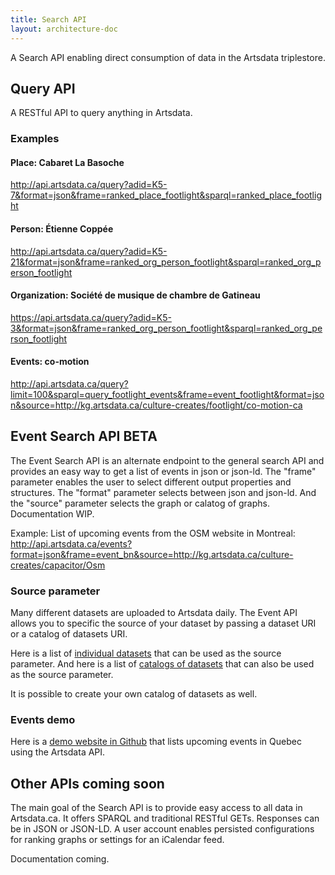 ```yaml
---
title: Search API
layout: architecture-doc
---
```


A Search API enabling direct consumption of data in the Artsdata triplestore.

## Query API

A RESTful API to query anything in Artsdata. 

### Examples

#### Place: Cabaret La Basoche
http://api.artsdata.ca/query?adid=K5-7&format=json&frame=ranked_place_footlight&sparql=ranked_place_footlight

#### Person: Étienne Coppée
http://api.artsdata.ca/query?adid=K5-21&format=json&frame=ranked_org_person_footlight&sparql=ranked_org_person_footlight

#### Organization: Société de musique de chambre de Gatineau
https://api.artsdata.ca/query?adid=K5-3&format=json&frame=ranked_org_person_footlight&sparql=ranked_org_person_footlight

#### Events: co-motion
http://api.artsdata.ca/query?limit=100&sparql=query_footlight_events&frame=event_footlight&format=json&source=http://kg.artsdata.ca/culture-creates/footlight/co-motion-ca




## Event Search API BETA

The Event Search API is an alternate endpoint to the general search API and provides an easy way to get a list of events in json or json-ld. The "frame" parameter enables the user to select different output properties and structures. The "format" parameter selects between json and json-ld. And the "source" parameter selects the graph or calatog of graphs. Documentation WIP.

Example: List of upcoming events from the OSM website in Montreal: 
http://api.artsdata.ca/events?format=json&frame=event_bn&source=http://kg.artsdata.ca/culture-creates/capacitor/Osm

### Source parameter
Many different datasets are uploaded to Artsdata daily. The Event API allows you to specific the source of your dataset by passing a dataset URI or a catalog of datasets URI.

Here is a list of [individual datasets](https://s.zazuko.com/2owq14) that can be used as the source parameter. And here is a list of [catalogs of datasets]( https://s.zazuko.com/5hG5Cc) that can also be used as the source parameter.

It is possible to create your own catalog of datasets as well.

### Events demo

Here is a [demo website in Github](https://github.com/culturecreates/artsdata-demo-upcoming-events-api) that lists upcoming events in Quebec using the Artsdata API.


## Other APIs coming soon
The main goal of the Search API is to provide easy access to all data in Artsdata.ca. It offers SPARQL and traditional RESTful GETs.
Responses can be in JSON or JSON-LD.  A user account enables persisted configurations for ranking graphs or settings for an iCalendar feed. 

Documentation coming.
